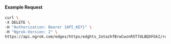 <!-- Code generated for API Clients. DO NOT EDIT. -->

#### Example Request

```bash
curl \
-X DELETE \
-H "Authorization: Bearer {API_KEY}" \
-H "Ngrok-Version: 2" \
https://api.ngrok.com/edges/https/edghts_2otazhfBrwCwznR5T7dLBQXFGkI/routes/edghtsrt_2otazkKJVtXu3LHK8IJwU2qGbgZ/oidc
```
